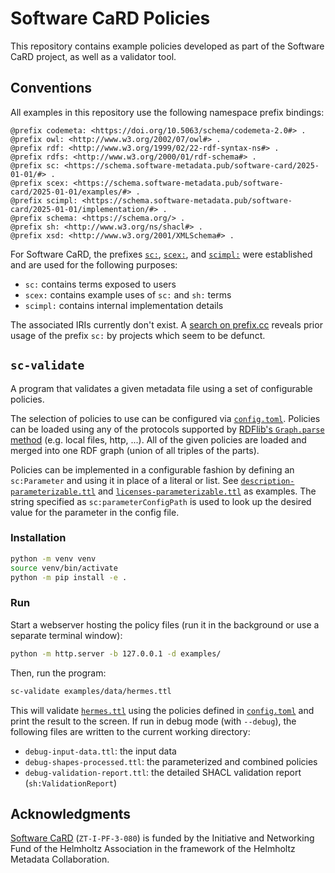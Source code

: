 <!--
SPDX-FileCopyrightText: 2024 Helmholtz-Zentrum Dresden - Rossendorf (HZDR)
SPDX-License-Identifier: CC-BY-4.0
SPDX-FileContributor: David Pape
-->

# Software CaRD Policies

This repository contains example policies developed as part of the Software CaRD project, as well as a validator tool.

## Conventions

All examples in this repository use the following namespace prefix bindings:

```turtle
@prefix codemeta: <https://doi.org/10.5063/schema/codemeta-2.0#> .
@prefix owl: <http://www.w3.org/2002/07/owl#> .
@prefix rdf: <http://www.w3.org/1999/02/22-rdf-syntax-ns#> .
@prefix rdfs: <http://www.w3.org/2000/01/rdf-schema#> .
@prefix sc: <https://schema.software-metadata.pub/software-card/2025-01-01/#> .
@prefix scex: <https://schema.software-metadata.pub/software-card/2025-01-01/examples/#> .
@prefix scimpl: <https://schema.software-metadata.pub/software-card/2025-01-01/implementation/#> .
@prefix schema: <https://schema.org/> .
@prefix sh: <http://www.w3.org/ns/shacl#> .
@prefix xsd: <http://www.w3.org/2001/XMLSchema#> .
```

For Software CaRD, the prefixes
[`sc:`](https://schema.software-metadata.pub/software-card/2025-01-01/#),
[`scex:`](https://schema.software-metadata.pub/software-card/2025-01-01/examples/#), and
[`scimpl:`](https://schema.software-metadata.pub/software-card/2025-01-01/implementation/#)
were established and are used for the following purposes:

- `sc:` contains terms exposed to users
- `scex:` contains example uses of `sc:` and `sh:` terms
- `scimpl:` contains internal implementation details

The associated IRIs currently don't exist.
A [search on prefix.cc](https://prefix.cc/sc) reveals prior usage of the prefix `sc:` by projects which seem to be
defunct.

## `sc-validate`

A program that validates a given metadata file using a set of configurable policies.

The selection of policies to use can be configured via [`config.toml`](config.toml).
Policies can be loaded using any of the protocols supported by
[RDFlib's `Graph.parse` method](https://rdflib.readthedocs.io/en/stable/apidocs/rdflib.html#rdflib.graph.Graph.parse)
(e.g. local files, http, ...).
All of the given policies are loaded and merged into one RDF graph (union of all triples of the parts).

Policies can be implemented in a configurable fashion by defining an `sc:Parameter` and using it in place of a literal
or list.
See [`description-parameterizable.ttl`](examples/policies/description-parameterizable.ttl) and
[`licenses-parameterizable.ttl`](examples/policies/licenses-parameterizable.ttl) as examples.
The string specified as `sc:parameterConfigPath` is used to look up the desired value for the parameter in the config
file.

### Installation

```bash
python -m venv venv
source venv/bin/activate
python -m pip install -e .
```

### Run

Start a webserver hosting the policy files (run it in the background or use a separate terminal window):

```bash
python -m http.server -b 127.0.0.1 -d examples/
```

Then, run the program:

```bash
sc-validate examples/data/hermes.ttl
```

This will validate [`hermes.ttl`](examples/data/hermes.ttl) using the policies defined in [`config.toml`](config.toml)
and print the result to the screen.
If run in debug mode (with `--debug`), the following files are written to the current working directory:

- `debug-input-data.ttl`: the input data
- `debug-shapes-processed.ttl`: the parameterized and combined policies
- `debug-validation-report.ttl`: the detailed SHACL validation report (`sh:ValidationReport`)

## Acknowledgments

[Software CaRD](https://helmholtz-metadaten.de/en/inf-projects/softwarecard) (`ZT-I-PF-3-080`) is funded by the
Initiative and Networking Fund of the Helmholtz Association in the framework of the Helmholtz Metadata Collaboration.
